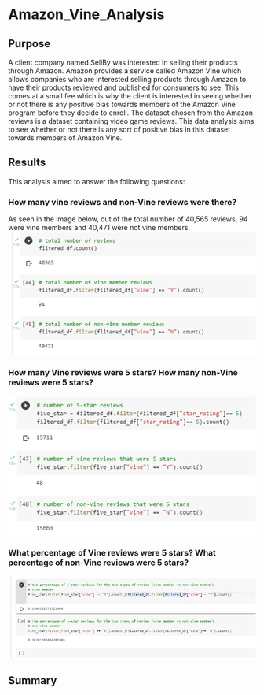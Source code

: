 # Amazon_Vine_Analysis
## Purpose
A client company named SellBy was interested in selling their products through Amazon. Amazon provides a service called Amazon Vine which allows companies who are interested selling products through Amazon to have their products reviewed and published for consumers to see. This comes at a small fee which is why the client is interested in seeing whether or not there is any positive bias towards members of the Amazon Vine program before they decide to enroll. The dataset chosen from the Amazon reviews is a dataset containing video game reviews. This data analysis aims to see whether or not there is any sort of positive bias in this dataset towards members of Amazon Vine.
## Results
This analysis aimed to answer the following questions:
### How many vine reviews and non-Vine reviews were there?
As seen in the image below, out of the total number of 40,565 reviews, 94 were vine members and 40,471 were not vine members.
![number of vine reviews.PNG](https://github.com/tommy-chin/Amazon_Vine_Analysis/blob/main/Images/number%20of%20vine%20reviews.PNG)
### How many Vine reviews were 5 stars? How many non-Vine reviews were 5 stars?
![number of 5 stars.PNG](https://github.com/tommy-chin/Amazon_Vine_Analysis/blob/main/Images/number%20of%205%20stars.PNG)
### What percentage of Vine reviews were 5 stars? What percentage of non-Vine reviews were 5 stars?
![percentage of 5 stars.PNG](https://github.com/tommy-chin/Amazon_Vine_Analysis/blob/main/Images/percentage%20of%205%20stars.PNG)
## Summary
